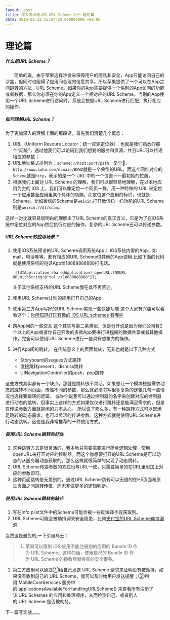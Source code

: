 ```yaml
---
layout: post
title: 深入浅出话iOS URL Scheme（一）理论篇
date: 2016-08-22 15:07:00.000000000 +08:00
---
```


# 

# 理论篇

##### 什么是URL Scheme？

　　简单的说，由于苹果选择沙盒来保障用户的隐私和安全，App只能访问自己的沙盒，但同时也阻碍了应用间合理的信息共享。所以苹果提供了一个可以在App之间跳转的方法：URL Scheme。如果你的App需要提供一个供别的App访问的功能或者数据，那么你必须在你的App定义一个相对应的URL Scheme。当别的App使用一个URL Scheme进行访问时，系统会根据URL Scheme进行匹配，执行相应的操作。

##### 如何理解URL Scheme？

为了更加深入的理解上面的那段话，首先我们清楚几个概念：

1. URL（Uniform Resoure Locator：统一资源定位器）：也就是我们熟悉的那个“网址”，通过他我们可以访问到我们想要的服务和资源，并且URL可以传递相应的参数；
2. URL地址格式排列为：`scheme://host:port/path`，举个🌰，`http://www.sohu.com/domain/HXWZ`就是一个典型的URL，而这个网址对应的`Scheme`就是`http`，表示的是一个 URL 中的一个位置——最初始的位置。
3. 根据我们上面对 URL Scheme 的理解，我们可以很轻易地理解，在以本地应用为主的 iOS 上，我们可以像定位一个网页一样，用一种特殊的 URL 来定位一个应用甚至应用里某个具体的功能。而定位这个应用的标识，也就是Scheme。比如微信的Scheme是`weixin`,打开微信扫一扫功能的URL Scheme则是`weixin://dl/scan`。

这样一对比就容易很明白的理解出了URL Scheme的真正含义，它是为了在iOS系统中定位对应的App然后执行对应的操作，复杂的URL Scheme还可以传递参数。

##### URL Scheme的应用场景？

1. 使用iOS系统预设的URL Scheme调用系统App：
   iOS系统内置的App，如mail，电话等等，都有相应的URL Scheme供其他的App调用.比如下面的代码就是使用系统的电话App给18888888888打电话。

   ```
    [[UIApplication sharedApplication] openURL:[NSURL URLWithString:@"tel://18888888888"]];
   ```

   关于其他系统支持的URL Scheme我在此不再赘述。

2. 使用URL Scheme让别的应用打开自己的App

3. 使用第三方App写好的URL Scheme实现一些快捷功能
   这个大家有兴趣可以看看这个：[你所知道好玩有趣的 iOS URL schemes 有哪些](https://www.zhihu.com/question/19907735)

4. 跨App间的一些交互
   这个其实与第二条类似，但是分开说是因为你们公司有2个以上的App或者你自己开发的多款App要进行进程间的数据共享或者其他操作，完全可以使用URL Scheme进行一些具有想象力的操作。

5. 进行App间的跳转。
   在传统意义上的页面跳转，无非也就是以下几种方式

   - Storyboard的segues方式跳转
   - 直接跳转present，dismiss跳转
   - UINavigationController的push，pop跳转

这些方式其实都有一个缺点，那就是跳转很不灵活，如果想让一个模块根据需求动态的跳转不同页面，传递不同的参数，那么就必须书写很多复杂的逻辑几句一些情况也选择要跳转的逻辑。
或许你说我可以通过控制器的名字来创建对应的控制器进行动态的跳转，但事实上这样的方式如果仅仅进行跳转还是能满足需求的，但是在传递参数方面就是闲的力不从心。
所以说了那么多，有一种跳转方式可以既满足跳转的动态需求，也可以灵活的传递参数。这种方式就是使用URL Scheme进行动态跳转。这也是我非常推荐的一种使用方式。

##### 使用URL Scheme跳转的好处

1. 这种跳转方式是很灵活的，我本地只需要需要进行简单逻辑处理，使用openURL来打开对应的控制器，而这个你想要打开的URL Scheme是可以动态的从服务器动态获取的。那么这样就很简单的实现了动态跳转。
2. URL Scheme传递参数的方式也与URL一致，只需要简单的在URL里附加上对应的参数即可。
3. 这种页面跳转是无差别的，通过URL Scheme跳转可以无缝的在H5页面和原生页面之间跳转传值，而无非做更多的逻辑判断。

##### 使用URL Scheme跳转的缺点

1. 写在info.plist文件中的Scheme可能会被一些反编译手段获取到。
2. URL Scheme可能会被劫持调来安全隐患，比如[支付宝的URL Scheme劫持漏洞](http://www.feng.com/iPhone/news/2015-03-23/Alert-to-iOS-URL-Scheme-can-hijack-payment-password_610511.shtml)

当然这是避免的,一下引自乌云：

> 1. 苹果可以限制 iOS 应用不能注册别的应用的 Bundle ID 作为 URL Scheme。这样的话，使用自己的 Bundle ID 作为 URL Scheme 的接收器就会变的安全很多。

1. 第三方应用可以通过①给自己发送 URL Scheme 请求来证明没有被劫持，如果没有收到自己的 URL Scheme，就可以及时给用户发送提醒；②利用 MobileCoreServices 服务中的 applicationsAvailableForHandlingURLScheme() 来查看所有注册了该 URL Schemes 的应用和处理顺序，从而检测自己、或者别人的 URL Scheme 是否被劫持。

下一篇写实战。。。。

​